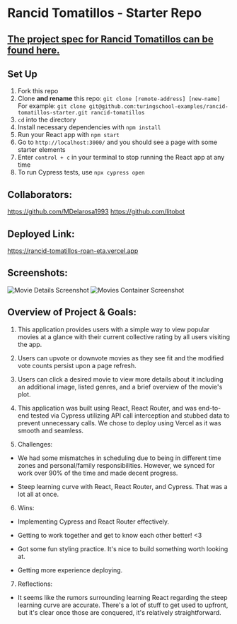 # Rancid Tomatillos - Starter Repo

## [The project spec for Rancid Tomatillos can be found here.](https://curriculum.turing.edu/module3/projects/rancid-tomatillos)

## Set Up

1.  Fork this repo
2.  Clone **and rename** this repo: `git clone [remote-address] [new-name]`  
    For example: `git clone git@github.com:turingschool-examples/rancid-tomatillos-starter.git rancid-tomatillos`
3.  `cd` into the directory
4.  Install necessary dependencies with `npm install`
5.  Run your React app with `npm start`
6.  Go to `http://localhost:3000/` and you should see a page with some starter elements
7.  Enter `control + c` in your terminal to stop running the React app at any time
8.  To run Cypress tests, use `npx cypress open`

## Collaborators:

https://github.com/MDelarosa1993
https://github.com/litobot

## Deployed Link:

https://rancid-tomatillos-roan-eta.vercel.app

## Screenshots:

![Movie Details Screenshot](src/Assets/SubscriptionDetails.png)
![Movies Container Screenshot](src/Assets/SubscriptionList.png)

## Overview of Project & Goals:

1. This application provides users with a simple way to view popular movies at a glance with their current collective rating by all users visiting the app.

2. Users can upvote or downvote movies as they see fit and the modified vote counts persist upon a page refresh.

3. Users can click a desired movie to view more details about it including an additional image, listed genres, and a brief overview of the movie's plot.

4. This application was built using React, React Router, and was end-to-end tested via Cypress utilizing API call interception and stubbed data to prevent unnecessary calls. We chose to deploy using Vercel as it was smooth and seamless.

5. Challenges:

- We had some mismatches in scheduling due to being in different time zones and personal/family responsibilities. However, we synced for work over 90% of the time and made decent progress.

- Steep learning curve with React, React Router, and Cypress. That was a lot all at once.

6. Wins:

- Implementing Cypress and React Router effectively.

- Getting to work together and get to know each other better! <3

- Got some fun styling practice. It's nice to build something worth looking at.

- Getting more experience deploying.

7. Reflections:

- It seems like the rumors surrounding learning React regarding the steep learning curve are accurate. There's a lot of stuff to get used to upfront, but it's clear once those are conquered, it's relatively straightforward.
